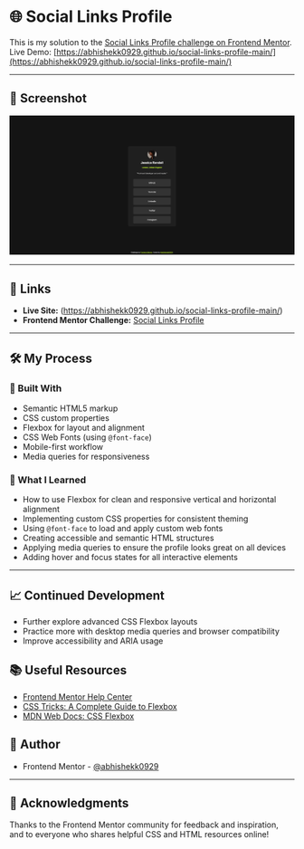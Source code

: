 # 🌐 Social Links Profile

This is my solution to the [Social Links Profile challenge on Frontend Mentor](https://www.frontendmentor.io/challenges/social-links-profile-UG32l9m6dQ).  
Live Demo: [https://abhishekk0929.github.io/social-links-profile-main/](https://abhishekk0929.github.io/social-links-profile-main/)

---

## 📸 Screenshot

<!-- Replace with your actual screenshot file path if available -->
![Social Links Profile Screenshot](design/social-@abhi.png)

---

## 🔗 Links

- **Live Site:** (https://abhishekk0929.github.io/social-links-profile-main/)
- **Frontend Mentor Challenge:** [Social Links Profile](https://www.frontendmentor.io/challenges/social-links-profile-UG32l9m6dQ)

---

## 🛠️ My Process

### 🧰 Built With

- Semantic HTML5 markup
- CSS custom properties
- Flexbox for layout and alignment
- CSS Web Fonts (using `@font-face`)
- Mobile-first workflow
- Media queries for responsiveness

### 🚀 What I Learned

- How to use Flexbox for clean and responsive vertical and horizontal alignment
- Implementing custom CSS properties for consistent theming
- Using `@font-face` to load and apply custom web fonts
- Creating accessible and semantic HTML structures
- Applying media queries to ensure the profile looks great on all devices
- Adding hover and focus states for all interactive elements

---

## 📈 Continued Development

- Further explore advanced CSS Flexbox layouts
- Practice more with desktop media queries and browser compatibility
- Improve accessibility and ARIA usage

## 📚 Useful Resources

- [Frontend Mentor Help Center](https://www.frontendmentor.io/help)
- [CSS Tricks: A Complete Guide to Flexbox](https://css-tricks.com/snippets/css/a-guide-to-flexbox/)
- [MDN Web Docs: CSS Flexbox](https://developer.mozilla.org/en-US/docs/Web/CSS/CSS_flexbox)

## 👤 Author

- Frontend Mentor - [@abhishekk0929](https://www.frontendmentor.io/profile/abhishekk0929)


---

## 🙏 Acknowledgments

Thanks to the Frontend Mentor community for feedback and inspiration, and to everyone who shares helpful CSS and HTML resources online!
